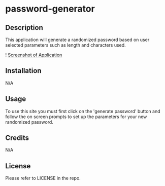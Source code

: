 # password-generator

## Description

This application will generate a randomized password based on user selected parameters such as length and characters used.

! [Screenshot of Application](./assets/images/password-generator.png)


## Installation

N/A

## Usage

To use this site you must first click on the 'generate password' button and follow the on screen prompts to set up the parameters for your new randomized password.

## Credits

N/A

## License

Please refer to LICENSE in the repo. 